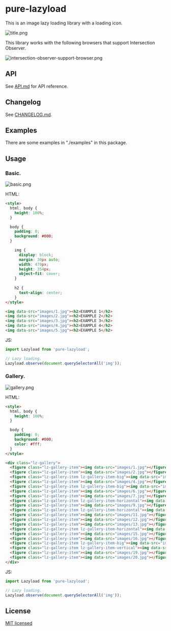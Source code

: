 # pure-lazyload

This is an image lazy loading library with a loading icon.  

![title.png](https://raw.githubusercontent.com/takuya-motoshima/pure-lazyload/master/screencap/title.png)

This library works with the following browsers that support Intersection Observer.  

![intersection-observer-support-browser.png](https://raw.githubusercontent.com/takuya-motoshima/pure-lazyload/master/screencap/intersection-observer-support-browser.png)

## API
See [API.md](./API.md) for API reference.

## Changelog

See [CHANGELOG.md](./CHANGELOG.md).

## Examples

There are some examples in "./examples" in this package.

## Usage

### Basic.

![basic.png](https://raw.githubusercontent.com/takuya-motoshima/pure-lazyload/master/screencap/basic.png)

HTML:  

```html
<style>
  html, body {
    height: 100%;
  }

  body {
    padding: 0;
    background: #000;
  }

    img {
      display: block;
      margin: 30px auto;
      width: 470px;
      height: 354px;
      object-fit: cover;
    }
    
    h2 {
      text-align: center;
    }
</style>

<img data-src="images/1.jpg"><h2>EXAMPLE 1</h2>
<img data-src="images/2.jpg"><h2>EXAMPLE 2</h2>
<img data-src="images/3.jpg"><h2>EXAMPLE 3</h2>
<img data-src="images/4.jpg"><h2>EXAMPLE 4</h2>
<img data-src="images/5.jpg"><h2>EXAMPLE 5</h2>
```

JS:  

```js
import Lazyload from 'pure-lazyload';

// Lazy loading.
Lazyload.observe(document.querySelectorAll('img'));
```

### Gallery.

![gallery.png](https://raw.githubusercontent.com/takuya-motoshima/pure-lazyload/master/screencap/gallery.png)

HTML:  

```html
<style>
  html, body {
    height: 100%;
  }

  body {
    padding: 0;
    background: #000;
    color: #fff;
  }
</style>

<div class="lz-gallery">
  <figure class="lz-gallery-item"><img data-src="images/1.jpg"></figure>
  <figure class="lz-gallery-item"><img data-src="images/2.jpg"></figure>
  <figure class="lz-gallery-item lz-gallery-item-big"><img data-src="images/3.jpg"></figure>
  <figure class="lz-gallery-item"><img data-src="images/4.jpg"></figure>
  <figure class="lz-gallery-item lz-gallery-item-big"><img data-src="images/5.jpg"></figure>
  <figure class="lz-gallery-item"><img data-src="images/6.jpg"></figure>
  <figure class="lz-gallery-item"><img data-src="images/7.jpg"></figure>
  <figure class="lz-gallery-item lz-gallery-item-horizontal"><img data-src="images/8.jpg"></figure>
  <figure class="lz-gallery-item"><img data-src="images/9.jpg"></figure>
  <figure class="lz-gallery-item lz-gallery-item-horizontal"><img data-src="images/10.jpg"></figure>
  <figure class="lz-gallery-item"><img data-src="images/11.jpg"></figure>
  <figure class="lz-gallery-item"><img data-src="images/12.jpg"></figure>
  <figure class="lz-gallery-item"><img data-src="images/13.jpg"></figure>
  <figure class="lz-gallery-item lz-gallery-item-horizontal"><img data-src="images/14.jpg"></figure>
  <figure class="lz-gallery-item"><img data-src="images/15.jpg"></figure>
  <figure class="lz-gallery-item"><img data-src="images/16.jpg"></figure>
  <figure class="lz-gallery-item lz-gallery-item-big"><img data-src="images/17.jpg"></figure>
  <figure class="lz-gallery-item lz-gallery-item-vertical"><img data-src="images/18.jpg"></figure>
  <figure class="lz-gallery-item"><img data-src="images/19.jpg"></figure>
  <figure class="lz-gallery-item"><img data-src="images/20.jpg"></figure>
</div>
```

JS:  

```js
import Lazyload from 'pure-lazyload';

// Lazy loading.
Lazyload.observe(document.querySelectorAll('img'));
```

## License

[MIT licensed](./LICENSE.txt)